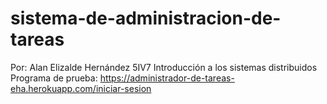 # sistema-de-administracion-de-tareas
Por: Alan Elizalde Hernández 5IV7
Introducción a los sistemas distribuidos
Programa de prueba: https://administrador-de-tareas-eha.herokuapp.com/iniciar-sesion